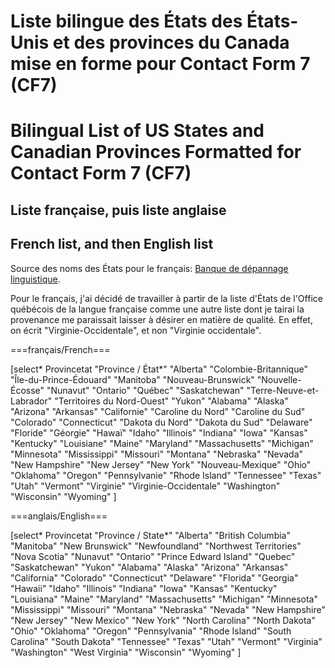# Liste bilingue des États des États-Unis et des provinces du Canada mise en forme pour Contact Form 7 (CF7)
# Bilingual List of US States and Canadian Provinces Formatted for Contact Form 7 (CF7)

## Liste française, puis liste anglaise
## French list, and then English list

Source des noms des États pour le français: [Banque de dépannage linguistique](http://bdl.oqlf.gouv.qc.ca/bdl/gabarit_bdl.asp?id=2040).

Pour le français, j'ai décidé de travailler à partir de la liste d'États de l'Office québécois de la langue française comme une autre liste dont je tairai la provenance me paraissait laisser à désirer en matière de qualité. En effet, on écrit "Virginie-Occidentale", et non "Virginie occidentale".

===français/French===

[select* Provincetat "Province / État*"
"Alberta"
"Colombie-Britannique"
"Île-du-Prince-Édouard"
"Manitoba"
"Nouveau-Brunswick"
"Nouvelle-Écosse"
"Nunavut"
"Ontario"
"Québec"
"Saskatchewan"
"Terre-Neuve-et-Labrador"
"Territoires du Nord-Ouest"
"Yukon"
"Alabama"
"Alaska"
"Arizona"
"Arkansas"
"Californie"
"Caroline du Nord"
"Caroline du Sud"
"Colorado"
"Connecticut"
"Dakota du Nord"
"Dakota du Sud"
"Delaware"
"Floride"
"Géorgie"
"Hawaï"
"Idaho"
"Illinois"
"Indiana"
"Iowa"
"Kansas"
"Kentucky"
"Louisiane"
"Maine"
"Maryland"
"Massachusetts"
"Michigan"
"Minnesota"
"Mississippi"
"Missouri"
"Montana"
"Nebraska"
"Nevada"
"New Hampshire"
"New Jersey"
"New York"
"Nouveau-Mexique"
"Ohio"
"Oklahoma"
"Oregon"
"Pennsylvanie"
"Rhode Island"
"Tennessee"
"Texas"
"Utah"
"Vermont"
"Virginie"
"Virginie-Occidentale"
"Washington"
"Wisconsin"
"Wyoming"
]

===anglais/English===

[select* Provincetat "Province / State*"
"Alberta"
"British Columbia"
"Manitoba"
"New Brunswick"
"Newfoundland"
"Northwest Territories"
"Nova Scotia"
"Nunavut"
"Ontario"
"Prince Edward Island"
"Quebec"
"Saskatchewan"
"Yukon"
"Alabama"
"Alaska"
"Arizona"
"Arkansas"
"California"
"Colorado"
"Connecticut"
"Delaware"
"Florida"
"Georgia"
"Hawaii"
"Idaho"
"Illinois"
"Indiana"
"Iowa"
"Kansas"
"Kentucky"
"Louisiana"
"Maine"
"Maryland"
"Massachusetts"
"Michigan"
"Minnesota"
"Mississippi"
"Missouri"
"Montana"
"Nebraska"
"Nevada"
"New Hampshire"
"New Jersey"
"New Mexico"
"New York"
"North Carolina"
"North Dakota"
"Ohio"
"Oklahoma"
"Oregon"
"Pennsylvania"
"Rhode Island"
"South Carolina"
"South Dakota"
"Tennessee"
"Texas"
"Utah"
"Vermont"
"Virginia"
"Washington"
"West Virginia"
"Wisconsin"
"Wyoming"
]

